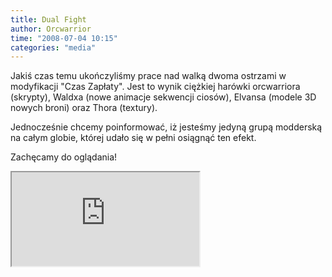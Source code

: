 ```yaml
---
title: Dual Fight
author: Orcwarrior
time: "2008-07-04 10:15"
categories: "media"
---
```


Jakiś czas temu ukończyliśmy prace nad walką dwoma ostrzami w modyfikacji "Czas Zapłaty". 
Jest to wynik ciężkiej harówki orcwarriora (skrypty), Waldxa (nowe animacje sekwencji ciosów), Elvansa (modele 3D nowych broni) oraz Thora (textury).

Jednocześnie chcemy poinformować, iż jesteśmy jedyną grupą modderską na całym globie, której udało się w pełni osiągnąć ten efekt.

Zachęcamy do oglądania!

<iframe class="video" src="https://www.youtube.com/embed/GMM8ZrYYwuA" allowfullscreen></iframe>